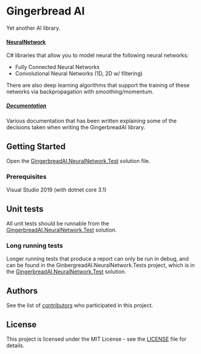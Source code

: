 # Gingerbread AI

Yet another AI library.

#### [NeuralNetwork](NeuralNetwork)

C# libraries that allow you to model neural the following neural networks:

* Fully Connected Neural Networks
* Convolutional Neural Networks (1D, 2D w/ filtering)

There are also deep learning algorithms that support the training of these networks via backpropagation with smoothing/momentum.

##### [Documentation](Documentation)

Various documentation that has been written explaining some of the decisions taken when writing the GingerbreadAI library.

## Getting Started

Open the [GingerbreadAI.NeuralNetwork.Test](NeuralNetwork/GingerbreadAI.NeuralNetwork.Test.sln) solution file.

### Prerequisites

Visual Studio 2019 (with dotnet core 3.1)

## Unit tests

All unit tests should be runnable from the [GingerbreadAI.NeuralNetwork.Test](NeuralNetwork/GingerbreadAI.NeuralNetwork.Test.sln) solution.

### Long running tests

Longer running tests that produce a report can only be run in debug, and can be found in the GinbergreadAI.NeuralNetwork.Tests project, which is in the [GingerbreadAI.NeuralNetwork.Test](NeuralNetwork/GingerbreadAI.NeuralNetwork.Test.sln) solution.

## Authors

See the list of [contributors](https://github.com/benchiverton/GingerbreadAI/contributors) who participated in this project.

## License

This project is licensed under the MIT License - see the [LICENSE](LICENSE) file for details.
